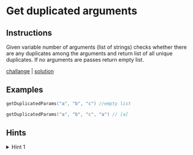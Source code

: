 # Get duplicated arguments

## Instructions

Given variable number of arguments (list of strings) checks whether there are any duplicates among the arguments and
return list of all unique duplicates. If no arguments are passes return empty list.

[challange](challange.kt) | [solution](solution.kt)

## Examples

```kotlin
getDuplicatedParams("a", "b", "c") //empty list

getDuplicatedParams("a", "b", "c", "a") // [a]
```

## Hints

<details>
<summary>Hint 1</summary>
Use frequency counter or multiple pointers pattern.
</details>

